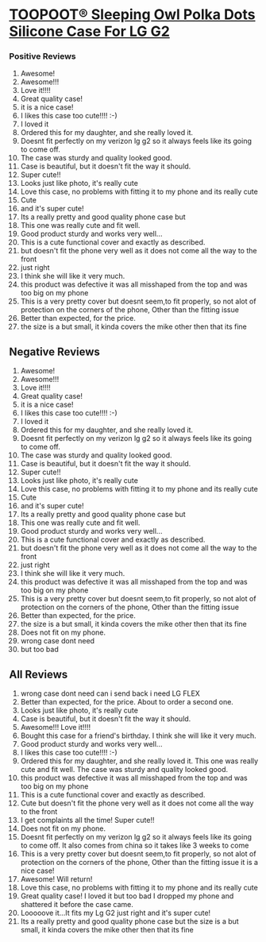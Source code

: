 # [TOOPOOT® Sleeping Owl Polka Dots Silicone Case For LG G2](https://products.checkmycream.com/products/TOOPOOT(r)-Sleeping-Owl-Polka-Dots-Silicone-Case-For-LG-G2.html)

### Positive Reviews

<ol>
      <li>Awesome!</li>
      <li>Awesome!!!</li>
      <li>Love it!!!!</li>
      <li>Great quality case!  </li>
      <li>it is a nice case!</li>
      <li>I likes this case too cute!!!! :-)</li>
      <li>I loved it</li>
      <li>Ordered this for my daughter, and she really loved it.</li>
      <li>Doesnt fit perfectly on my verizon lg g2 so it always feels like its going to come off.</li>
      <li>The case was sturdy and quality looked good.</li>
      <li>Case is beautiful,  but it doesn&#x27;t fit the way it should.</li>
      <li>Super cute!!</li>
      <li>Looks just like photo, it&#x27;s really cute</li>
      <li>Love this case, no problems with fitting it to my phone and its really cute</li>
      <li>Cute</li>
      <li>and it&#x27;s super cute!</li>
      <li>Its a really pretty and good quality phone case but</li>
      <li>This one was really cute and fit well.</li>
      <li>Good product sturdy and works very well...</li>
      <li>This is a cute functional cover and exactly as described.</li>
      <li>but doesn&#x27;t fit the phone very well as it does not come all the way to the front</li>
      <li>just right</li>
      <li>I think she will like it very much.</li>
      <li>this product was defective it was all misshaped from the top and was too big on my phone</li>
      <li>This is a very pretty cover but doesnt seem,to fit properly, so not alot of protection on the corners of the phone, Other than the fitting issue</li>
      <li>Better than expected, for the price.</li>
      <li>the size is a but small, it kinda covers the mike other then that its fine</li>
</ol>


<h2>Negative Reviews</h2>
<ol>
<li> Awesome!</li>
<li> Awesome!!!</li>
<li> Love it!!!!</li>
<li> Great quality case!  </li>
<li> it is a nice case!</li>
<li> I likes this case too cute!!!! :-)</li>
<li> I loved it</li>
<li> Ordered this for my daughter, and she really loved it.</li>
<li> Doesnt fit perfectly on my verizon lg g2 so it always feels like its going to come off.</li>
<li> The case was sturdy and quality looked good.</li>
<li> Case is beautiful,  but it doesn&#x27;t fit the way it should.</li>
<li> Super cute!!</li>
<li> Looks just like photo, it&#x27;s really cute</li>
<li> Love this case, no problems with fitting it to my phone and its really cute</li>
<li> Cute</li>
<li> and it&#x27;s super cute!</li>
<li> Its a really pretty and good quality phone case but</li>
<li> This one was really cute and fit well.</li>
<li> Good product sturdy and works very well...</li>
<li> This is a cute functional cover and exactly as described.</li>
<li> but doesn&#x27;t fit the phone very well as it does not come all the way to the front</li>
<li> just right</li>
<li> I think she will like it very much.</li>
<li> this product was defective it was all misshaped from the top and was too big on my phone</li>
<li> This is a very pretty cover but doesnt seem,to fit properly, so not alot of protection on the corners of the phone, Other than the fitting issue</li>
<li> Better than expected, for the price.</li>
<li> the size is a but small, it kinda covers the mike other then that its fine</li>
<li> Does not fit on my phone.</li>
<li> wrong case dont need</li>
<li> but too bad</li>
</ol>

<h2>All Reviews</h2>

<ol>
    <li> wrong case dont need can i send back i need LG FLEX</li>
    <li> Better than expected, for the price. About to order a second one.</li>
    <li> Looks just like photo, it&#x27;s really cute</li>
    <li> Case is beautiful,  but it doesn&#x27;t fit the way it should.</li>
    <li> Awesome!!! Love it!!!!</li>
    <li> Bought this case for a friend&#x27;s birthday. I think she will like it very much.</li>
    <li> Good product sturdy and works very well...</li>
    <li> I likes this case too cute!!!! :-)</li>
    <li> Ordered this for my daughter, and she really loved it. This one was really cute and fit well. The case was sturdy and quality looked good.</li>
    <li> this product was defective it was all misshaped from the top and was too big on my phone</li>
    <li> This is a cute functional cover and exactly as described.</li>
    <li> Cute but doesn&#x27;t fit the phone very well as it does not come all the way to the front</li>
    <li> I get complaints all the time! Super cute!!</li>
    <li> Does not fit on my phone.</li>
    <li> Doesnt fit perfectly on my verizon lg g2 so it always feels like its going to come off. It also comes from china so it takes like 3 weeks to come</li>
    <li> This is a very pretty cover but doesnt seem,to fit properly, so not alot of protection on the corners of the phone, Other than the fitting issue it is a nice case!</li>
    <li> Awesome! Will return!</li>
    <li> Love this case, no problems with fitting it to my phone and its really cute</li>
    <li> Great quality case!  I loved it but too bad I dropped my phone and shattered it before the case came.</li>
    <li> Looooove it...It fits my Lg G2 just right and it&#x27;s super cute!</li>
    <li> Its a really pretty and good quality phone case but the size is a but small, it kinda covers the mike other then that its fine</li>
</ol>




